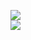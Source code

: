 [![](https://img.shields.io/badge/Made%20With-Github%20Spray-lightgrey.svg?style=for-the-badge&logo=github)](https://github.com/Annihil/github-spray#4247)  
[![](https://i.imgur.com/2DrTn0Z.gif)](https://github.com/Annihil/github-spray)